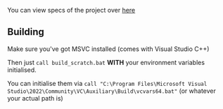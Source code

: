 You can view specs of the project over [here](https://docs.google.com/document/d/1Hd8mJObsbnrmEu9jOTOKxD4N3QrRgEWtXJhE37YxJNo/edit?usp=sharing)

## Building
Make sure you've got MSVC installed (comes with Visual Studio C++)

Then just `call build_scratch.bat` **WITH** your environment variables initialised.

You can initialise them via `call "C:\Program Files\Microsoft Visual Studio\2022\Community\VC\Auxiliary\Build\vcvars64.bat"` (or whatever your actual path is)
